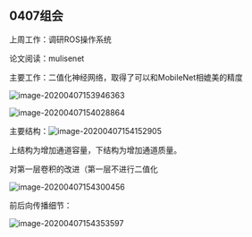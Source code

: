 ## 0407组会

上周工作：调研ROS操作系统



论文阅读：mulisenet

主要工作：二值化神经网络，取得了可以和MobileNet相媲美的精度

![image-20200407153946363](C:%5CUsers%5CASUS%5CAppData%5CRoaming%5CTypora%5Ctypora-user-images%5Cimage-20200407153946363.png)

![image-20200407154028864](C:%5CUsers%5CASUS%5CAppData%5CRoaming%5CTypora%5Ctypora-user-images%5Cimage-20200407154028864.png)

主要结构：![image-20200407154152905](C:%5CUsers%5CASUS%5CAppData%5CRoaming%5CTypora%5Ctypora-user-images%5Cimage-20200407154152905.png)

上结构为增加通道容量，下结构为增加通道质量。

对第一层卷积的改进（第一层不进行二值化

![image-20200407154300456](image-20200407154300456.png)

前后向传播细节：

![image-20200407154353597](image-20200407154353597.png)

